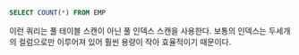 ```sql
SELECT COUNT(*) FROM EMP
```
이런 쿼리는 풀 테이블 스캔이 아닌 풀 인덱스 스캔을 사용한다. 
보통의 인덱스는 두세개의 컬럼으로만 이루어져 있어 훨씬 용량이 작아 효율적이기 때문이다.
